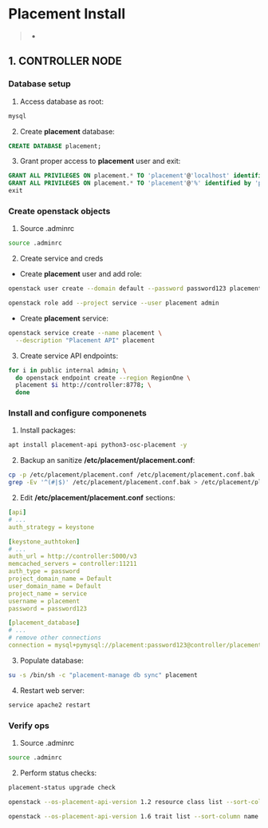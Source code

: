 # Placement Install

> -

## 1. CONTROLLER NODE

### Database setup

1. Access database as root:

```bash
mysql
```

2. Create **placement** database:

```sql
CREATE DATABASE placement;
```

3. Grant proper access to **placement** user and exit:

```sql
GRANT ALL PRIVILEGES ON placement.* TO 'placement'@'localhost' identified by 'password123';
GRANT ALL PRIVILEGES ON placement.* TO 'placement'@'%' identified by 'password123';
exit
```

### Create openstack objects

1. Source .adminrc

```bash
source .adminrc
```

2. Create service and creds

* Create **placement** user and add role:

```bash
openstack user create --domain default --password password123 placement

openstack role add --project service --user placement admin
```

* Create **placement** service:

```bash
openstack service create --name placement \
  --description "Placement API" placement
```

3. Create service API endpoints:

```bash
for i in public internal admin; \
  do openstack endpoint create --region RegionOne \
  placement $i http://controller:8778; \
  done
```

### Install and configure componenets

1. Install packages:

```bash
apt install placement-api python3-osc-placement -y
```

2. Backup an sanitize **/etc/placement/placement.conf**:

```bash
cp -p /etc/placement/placement.conf /etc/placement/placement.conf.bak
grep -Ev '^(#|$)' /etc/placement/placement.conf.bak > /etc/placement/placement.conf
```

2. Edit **/etc/placement/placement.conf** sections:

```yaml
[api]
# ...
auth_strategy = keystone

[keystone_authtoken]
# ...
auth_url = http://controller:5000/v3
memcached_servers = controller:11211
auth_type = password
project_domain_name = Default
user_domain_name = Default
project_name = service
username = placement
password = password123

[placement_database]
# ...
# remove other connections
connection = mysql+pymysql://placement:password123@controller/placement
```

3. Populate database:

```bash
su -s /bin/sh -c "placement-manage db sync" placement
```

4. Restart web server:

```bash
service apache2 restart
```

### Verify ops

1. Source .adminrc

```bash
source .adminrc
```

2. Perform status checks:

```bash
placement-status upgrade check

openstack --os-placement-api-version 1.2 resource class list --sort-column name

openstack --os-placement-api-version 1.6 trait list --sort-column name
```